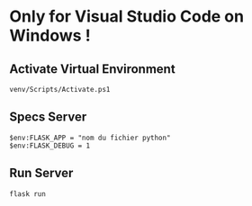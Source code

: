 # Only for Visual Studio Code on Windows !

## Activate Virtual Environment
`venv/Scripts/Activate.ps1`

## Specs Server
`$env:FLASK_APP = "nom du fichier python"`  
`$env:FLASK_DEBUG = 1`

## Run Server
`flask run`
